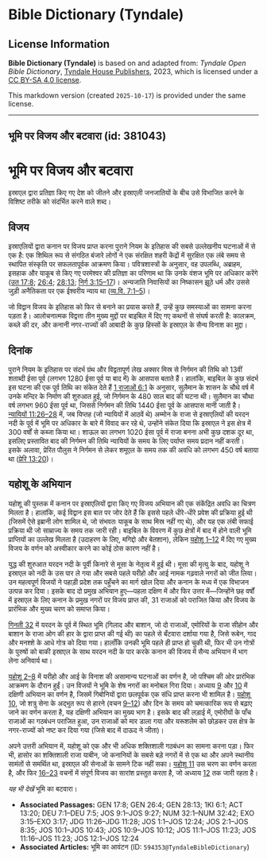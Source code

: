# Bible Dictionary (Tyndale)

## License Information

**Bible Dictionary (Tyndale)** is based on and adapted from: _Tyndale Open Bible Dictionary_, [Tyndale House Publishers](https://tyndaleopenresources.com/), 2023, which is licensed under a [CC BY-SA 4.0 license](https://creativecommons.org/licenses/by-sa/4.0/legalcode.en).

This markdown version (created `2025-10-17`) is provided under the same license.



--------------------------------

## भूमि पर विजय और बटवारा (id: 381043)

भूमि पर विजय और बटवारा
======================

इस्राएल द्वारा प्रतिज्ञा किए गए देश को जीतने और इस्राएली जनजातियों के बीच उसे विभाजित करने के विशिष्ट तरीके को संदर्भित करने वाले शब्द।

विजय
----

इस्राएलियों द्वारा कनान पर विजय प्राप्त करना पुराने नियम के इतिहास की सबसे उल्लेखनीय घटनाओं में से एक है: एक शिथिल रूप से संगठित बंजारे लोगों ने एक संरक्षित शहरी केंद्रों में सुरक्षित एक लंबे समय से स्थापित संस्कृति पर सफलतापूर्वक आक्रमण किया। पवित्रशास्त्रों के अनुसार, वह उपलब्धि, अब्राहम, इसहाक और याकूब से किए गए परमेश्वर की प्रतिज्ञा का परिणाम था कि उनके वंशज भूमि पर अधिकार करेंगे ([उत 17:8](https://ref.ly/Gen17:8); [26:4](https://ref.ly/Gen26:4); [28:13](https://ref.ly/Gen28:13); [निर्ग 3:15–17](https://ref.ly/Exod3:15-Exod3:17))। अन्यजाति निवासियों का निष्कासन झूठे धर्म और उससे जुड़ी अनैतिकता पर एक ईश्वरीय न्याय था ([व्य.वि. 7:1–5](https://ref.ly/Deut7:1-Deut7:5))।

जो विद्वान विजय के इतिहास को फिर से बनाने का प्रयास करते हैं, उन्हें कुछ समस्याओं का सामना करना पड़ता है। आलोचनात्मक विद्वत्ता तीन मुख्य मुद्दों पर बाइबिल में दिए गए कथनों से संघर्ष करती है: कालक्रम, कब्ज़े की दर, और कनानी नगर\-राज्यों की आबादी के कुछ हिस्सों के इस्राएल के सैन्य विनाश का मुद्दा।

दिनांक
------

पुराने नियम के इतिहास पर संदर्भ ग्रंथ और विद्वतापूर्ण लेख अक्सर मिस्र से निर्गमन की तिथि को 13वीं शताब्दी ईसा पूर्व (लगभग 1280 ईसा पूर्व या बाद में) के आसपास बताते हैं। हालांकि, बाइबिल के कुछ संदर्भ इस घटना की एक पूर्व तिथि का संकेत देते हैं [1 राजाओं 6:1](https://ref.ly/1Kgs6:1) के अनुसार, सुलैमान के शासन के चौथे वर्ष में उनके मन्दिर के निर्माण की शुरुआत हुई, जो निर्गमन के 480 साल बाद की घटना थी। सुलैमान का चौथा वर्ष लगभग 960 ईसा पूर्व था, जिससे निर्गमन की तिथि 1440 ईसा पूर्व के आसपास मानी जाती है। [न्यायियों 11:26–28](https://ref.ly/Judg11:26-Judg11:28) में, जब यिप्तह (जो न्यायियों में आठवें थे) अम्मोन के राजा से इस्राएलियों की यरदन नदी के पूर्व में भूमि पर अधिकार के बारे में विवाद कर रहे थे, उन्होंने संकेत दिया कि इस्राएल ने इस क्षेत्र में 300 वर्षों से कब्जा किया था। शाऊल का लगभग 1020 ईसा पूर्व में राजा बनना अभी कुछ दशक दूर था, इसलिए प्रस्तावित बाद की निर्गमन की तिथि न्यायियों के समय के लिए पर्याप्त समय प्रदान नहीं करती। इसके अलावा, प्रेरित पौलुस ने निर्गमन से लेकर शमूएल के समय तक की अवधि को लगभग 450 वर्ष बताया था ([प्रेरि 13:20](https://ref.ly/Acts13:20))। 

यहोशू के अभियान
---------------

यहोशू की पुस्तक में कनान पर इस्राएलियों द्वारा किए गए विजय अभियान की एक संकेंद्रित अवधि का चित्रण मिलता है। हालांकि, कई विद्वान इस बात पर जोर देते हैं कि इससे पहले धीरे\-धीरे प्रवेश की प्रक्रिया हुई थी (जिसमें ऐसे इब्रानी लोग शामिल थे, जो संभवतः याकूब के साथ मिस्र नहीं गए थे), और यह एक लंबी सफाई प्रक्रिया थी जो साम्राज्य के समय तक जारी रही। बाइबिल के विवरण में कुछ क्षेत्रों में बाद में होने वाली भूमि प्राप्तियों का उल्लेख मिलता है (उदाहरण के लिए, मगिद्दो और बेतशान), लेकिन [यहोशू 1–12](https://ref.ly/Josh1:1-Josh12:24) में दिए गए मुख्य विजय के वर्णन को अस्वीकार करने का कोई ठोस कारण नहीं है।

युद्ध की शुरुआत यरदन नदी के पूर्वी किनारे से मूसा के नेतृत्व में हुई थी। मूसा की मृत्यु के बाद, यहोशू ने इस्राएल को नदी के उस पार ले गया और सबसे पहले यरीहो और आई नामक गढ़वाले नगरों को जीत लिया। उन महत्वपूर्ण विजयों ने पहाड़ी प्रदेश तक पहुँचने का मार्ग खोल दिया और कनान के मध्य में एक विभाजन उत्पन्न कर दिया। इसके बाद दो प्रमुख अभियान हुए—पहला दक्षिण में और फिर उत्तर में—जिन्होंने छह वर्षों में इस्राएल के लिए कनान के प्रमुख नगरों पर विजय प्राप्त की, 31 राजाओं को पराजित किया और विजय के प्रारंभिक और मुख्य चरण को समाप्त किया।

[गिनती 32](https://ref.ly/Num32:1-Num32:42) में यरदन के पूर्व में स्थित भूमि (गिलाद और बाशान, जो दो राजाओं, एमोरियों के राजा सीहोन और बाशान के राजा ओग की हार के द्वारा प्राप्त की गई थी) का पहले से बँटवारा दर्शाया गया है, जिसे रूबेन, गाद और मनश्शे के आधे गोत्र को दिया गया। हालाँकि उनकी भूमि पहले ही प्राप्त हो चुकी थी, फिर भी उन गोत्रों के पुरुषों को बाकी इस्राएल के साथ यरदन नदी के पार करके कनान की विजय में सैन्य अभियान में भाग लेना अनिवार्य था।

[यहोशू 2–8](https://ref.ly/Josh2:1-Josh8:35) में यरीहो और आई के विनाश की असामान्य घटनाओं का वर्णन है, जो पश्चिम की ओर प्रारंभिक आक्रमण के दौरान हुईं। उन विजयों ने भूमि के शेष नगरों का मनोबल गिरा दिया। अध्याय [9](https://ref.ly/Josh9:1-Josh9:27) और [10](https://ref.ly/Josh10:1-Josh10:43) में दक्षिणी अभियान का वर्णन है, जिसमें गिबोनियों द्वारा छलपूर्वक एक संधि प्राप्त करना भी शामिल है। [यहोशू 10](https://ref.ly/Josh10:1-Josh10:43), जो शत्रु सेना के अद्भुत रूप से हारने (वचन [9–12](https://ref.ly/Josh10:9-Josh10:12)) और दिन के समय को चमत्कारिक रूप से बढ़ाए जाने का वर्णन करता है, यह दक्षिणी अभियान का मुख्य भाग है। इसके बाद की लड़ाई में, एमोरीयों के पाँच राजाओं का गठबंधन पराजित हुआ, उन राजाओं को मार डाला गया और यरूशलेम को छोड़कर उस क्षेत्र के नगर\-राज्यों को नष्ट कर दिया गया (जिसे बाद में दाऊद ने जीता)।

अपने उत्तरी अभियान में, यहोशू को एक और भी अधिक शक्तिशाली गठबंधन का सामना करना पड़ा। फिर भी, हासोर का शक्तिशाली राजा याबीन, जो कनानियों के सबसे बड़े नगरों में से एक था और अपने स्थानीय सामंतों से समर्थित था, इस्राएल की सेनाओं के सामने टिक नहीं सका। [यहोशू 11](https://ref.ly/Josh11:1-Josh11:23) उस चरण का वर्णन करता है, और फिर [16–23](https://ref.ly/Josh11:16-Josh11:23) वचनों में संपूर्ण विजय का सारांश प्रस्तुत करता है, जो अध्याय [12](https://ref.ly/Josh12:1-Josh12:24) तक जारी रहता है।

*यह भी देखें* भूमि का बटवारा।

* **Associated Passages:** GEN 17:8; GEN 26:4; GEN 28:13; 1KI 6:1; ACT 13:20; DEU 7:1–DEU 7:5; JOS 9:1–JOS 9:27; NUM 32:1–NUM 32:42; EXO 3:15–EXO 3:17; JDG 11:26–JDG 11:28; JOS 1:1–JOS 12:24; JOS 2:1–JOS 8:35; JOS 10:1–JOS 10:43; JOS 10:9–JOS 10:12; JOS 11:1–JOS 11:23; JOS 11:16–JOS 11:23; JOS 12:1–JOS 12:24
* **Associated Articles:** भूमि का आवंटन (ID: `594353@TyndaleBibleDictionary`)

